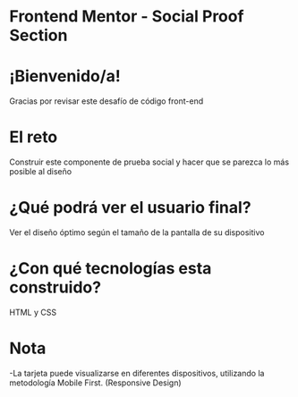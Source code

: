 # Frontend Mentor - Social Proof Section

# ¡Bienvenido/a!

Gracias por revisar este desafío de código front-end

# El reto

Construir este componente de prueba social y hacer que se parezca lo más posible al diseño

# ¿Qué podrá ver el usuario final?

Ver el diseño óptimo según el tamaño de la pantalla de su dispositivo

# ¿Con qué tecnologías esta construido?

HTML y CSS

# Nota

-La tarjeta puede visualizarse en diferentes dispositivos, utilizando la metodología Mobile First. (Responsive Design)
